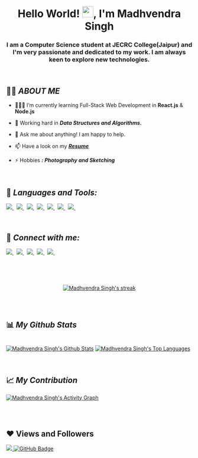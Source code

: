<h1 align="center">Hello World! <img src="https://raw.githubusercontent.com/MartinHeinz/MartinHeinz/master/wave.gif" width="30px">, I'm Madhvendra Singh</h1>
<h3 align="center">I am a Computer Science student at JECRC College(Jaipur) and I'm very passionate and dedicated to my work. I am always keen to explore new technologies.</h3>

<br>



## 🙋‍♂️ ***ABOUT ME***

- 👨🏻‍💻 I’m currently learning Full-Stack Web Development in **React.js** & **Node.js**

- 🌱 Working hard in  ***Data Structures and Algorithms.***

- 💬 Ask me about anything! I am happy to help.

- 📫 Have a look on my ***[Resume](https://drive.google.com/drive/u/1/my-drive)***

- ⚡ Hobbies ***: Photography and Sketching***

<br>

## 🚀 ***Languages and Tools:***
<p align="left"> 
    <a href="https://en.wikipedia.org/wiki/C_(programming_language)" title="C language" target="_blank"> <img src="https://img.icons8.com/stickers/48/c.png"/> </a>  &nbsp;
    <a href="https://en.wikipedia.org/wiki/C%2B%2B" title="C++ language"  target="_blank"> <img src="https://img.icons8.com/external-flat-juicy-fish/48/external-c-coding-and-development-flat-flat-juicy-fish.png"/> </a>  &nbsp;
    <a href="https://html.com/" title="HTML" target="_blank"> <img src="https://img.icons8.com/external-flaticons-lineal-color-flat-icons/48/external-html-computer-science-flaticons-lineal-color-flat-icons.png"/> </a> &nbsp; 
    <a href="https://developer.mozilla.org/en-US/docs/Web/CSS" title="CSS" target="_blank"> <img src="https://img.icons8.com/external-flaticons-lineal-color-flat-icons/48/external-css-computer-science-flaticons-lineal-color-flat-icons.png"/> </a>  &nbsp;
    <a href="https://www.javascript.com/" title="JAVASCRIPT" target="_blank"> <img src="https://img.icons8.com/color/48/javascript--v1.png"/> </a>  &nbsp;
    <a href="https://www.java.com" title="JAVA" target="_blank"> <img src="https://img.icons8.com/color/48/000000/java-coffee-cup-logo.png"/> </a>   &nbsp;
    <a href="https://git-scm.com/" title="git" target="_blank"> <img src="https://img.icons8.com/color/48/git.png"/> </a>  &nbsp;
    
</p>

<br>

## 🚀 ***Connect with me:***
<p align="left"> 
    <a href="https://www.linkedin.com/in/madhvendra-singh-6592201a9" title="Linkedin" target="_blank"> <img src="https://img.icons8.com/fluency/48/linkedin-2.png"/> </a>  &nbsp;
    <a href="https://leetcode.com/madhvendra_007/" title="Leetcode" target="_blank"> <img src="https://img.icons8.com/external-tal-revivo-shadow-tal-revivo/48/external-level-up-your-coding-skills-and-quickly-land-a-job-logo-shadow-tal-revivo.png"/> </a>   &nbsp;
    <a href="https://twitter.com/Madhvendra_07?t=kA7fZlfbprjWmBCIMAkyuA&s=08" title="Twitter" target="_blank"> <img src="https://img.icons8.com/color/48/twitter--v1.png"/> </a>  &nbsp;
    <a href="https://auth.geeksforgeeks.org/user/madhvendra007/practice/" title="GFG" target="_blank"> <img src="https://img.icons8.com/color/48/GeeksforGeeks.png"/> </a>    &nbsp;
    <a href="https://reactjs.org/" title="Codeforces" target="_blank"> <img src="https://img.icons8.com/external-tal-revivo-shadow-tal-revivo/48/external-codeforces-programming-competitions-and-contests-programming-community-logo-shadow-tal-revivo.png"/> </a>    &nbsp;
    
</p>

<br>
<br>

<!-- [![React Badge](https://img.shields.io/badge/-React-61DBFB?style=for-the-badge&labelColor=black&logo=react&logoColor=61DBFB)](#)  [![Javascript Badge](https://img.shields.io/badge/-Javascript-F0DB4F?style=for-the-badge&labelColor=black&logo=javascript&logoColor=F0DB4F)](#) [![Typescript Badge](https://img.shields.io/badge/-Typescript-007acc?style=for-the-badge&labelColor=black&logo=typescript&logoColor=007acc)](#) [![Nodejs Badge](https://img.shields.io/badge/-Nodejs-3C873A?style=for-the-badge&labelColor=black&logo=node.js&logoColor=3C873A)](#) [![GraphQL Badge](https://img.shields.io/badge/-GraphQl-e535ab?style=for-the-badge&labelColor=black&logo=node.js&logoColor=e535ab)](#) -->
<br/>


<p align="center">
    <a href="https://github.com/madhvendrasingh007/github-readme-streak-stats">
        <img title="🔥 Get streak stats for your profile at git.io/streak-stats" alt="Madhvendra Singh's streak" src="https://github-readme-streak-stats.herokuapp.com/?user=madhvendrasingh007&theme=black-ice&hide_border=true&stroke=0000&background=060A0CD0"/>
    </a>
</p>


<br>
<br>


## 📊 ***My Github Stats***

  <br/>
    <a href="https://github.com/madhvendrasingh007/github-readme-stats"><img alt="Madhvendra Singh's Github Stats" src="https://github-readme-stats.vercel.app/api?username=madhvendrasingh007&show_icons=true&count_private=true&theme=react&hide_border=true&bg_color=0D1117" /></a>
  <a href="https://github.com/madhvendrasingh007/github-readme-stats">
  <img alt="Madhvendra Singh's Top Languages" src="https://github-readme-stats.vercel.app/api/top-langs/?username=madhvendrasingh007&hide=Hack,PHP&langs_count=8&count_private=true&layout=compact&theme=react&hide_border=true&bg_color=0D1117" /></a>
  <br/>


<br/>
<br/>

## 📈 ***My Contribution***
<a href="https://github.com/madhvendrasingh007/github-readme-activity-graph"><img alt="Madhvendra Singh's Activity Graph" src="https://activity-graph.herokuapp.com/graph?username=madhvendrasingh007&bg_color=0D1117&color=5BCDEC&line=5BCDEC&point=FFFFFF&hide_border=true" /></a>

<br/>
<br/>


## ❤ Views and Followers
<a href="https://github.com/madhvendrasingh007/github-profile-views-counter">
    <img src="https://komarev.com/ghpvc/?username=madhvendrasingh007">
</a>
<a href="https://github.com/madhvendrasingh007?tab=followers"><img src="https://img.shields.io/github/followers/madhvendrasingh007?label=Followers&style=social" alt="GitHub Badge"></a>
